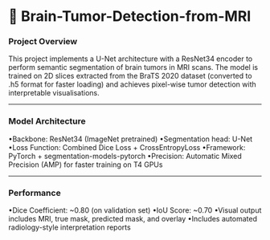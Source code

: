 # 🧠 Brain-Tumor-Detection-from-MRI

### Project Overview
This project implements a U-Net architecture with a ResNet34 encoder to perform semantic segmentation of brain tumors in MRI scans. The model is trained on 2D slices extracted from the BraTS 2020 dataset (converted to .h5 format for faster loading) and achieves pixel-wise tumor detection with interpretable visualisations.

------------
### Model Architecture
•Backbone: ResNet34 (ImageNet pretrained)
•Segmentation head: U-Net
•Loss Function: Combined Dice Loss + CrossEntropyLoss
•Framework: PyTorch + segmentation-models-pytorch
•Precision: Automatic Mixed Precision (AMP) for faster training on T4 GPUs

----------
### Performance
•Dice Coefficient: ~0.80 (on validation set)
•IoU Score: ~0.70
•Visual output includes MRI, true mask, predicted mask, and overlay
•Includes automated radiology-style interpretation reports
